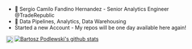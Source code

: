 - 👋 Sergio Camilo Fandino Hernandez - Senior Analytics Engineer @TradeRepublic
- 👀 Data Pipelines, Analytics, Data Warehousing 
- Started a new Account - My repos will be one day available here again! 

<a href="https://www.linkedin.com/in/fandinohernandez/?locale=en_US">
  <img align="left" alt="Sergio Camilo Fandino | LinkedIn" width="20px" src="https://img-premium.flaticon.com/png/512/174/174857.png?token=exp=1622194596~hmac=8c86e897e122d327424b64bb0155a8be" />
</a>

[![Bartosz Podlewski's github stats](https://github-readme-stats.vercel.app/api?username=sfandino&count_private=true&show_icons=true&theme=react)](https://github.com/sfandino)
